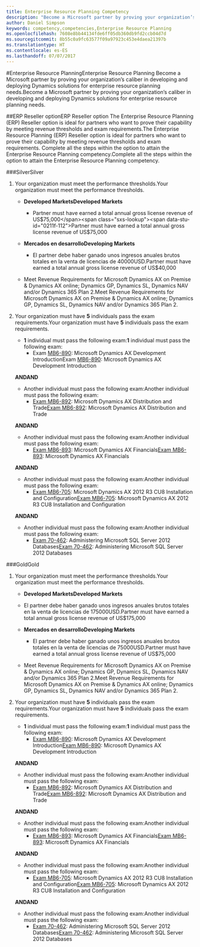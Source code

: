 ```yaml
---
title: Enterprise Resource Planning Competency
description: "Become a Microsoft partner by proving your organization’s caliber in developing and deploying Dynamics solutions for enterprise resource planning needs."
author: Daniel Simpson
keywords: competency,competencies,Enterprise Resource Planning
ms.openlocfilehash: 7608e8bb44134fde6ff05db360db9fd2ccb04d7d
ms.sourcegitcommit: 8b55c0a9fc63577f09a97923c453e4daea21397b
ms.translationtype: HT
ms.contentlocale: es-ES
ms.lasthandoff: 07/07/2017
---
```

#<a name="enterprise-resource-planning"></a><span data-ttu-id="0211f-104">Enterprise Resource Planning</span><span class="sxs-lookup"><span data-stu-id="0211f-104">Enterprise Resource Planning</span></span> 
<span data-ttu-id="0211f-105">Become a Microsoft partner by proving your organization’s caliber in developing and deploying Dynamics solutions for enterprise resource planning needs.</span><span class="sxs-lookup"><span data-stu-id="0211f-105">Become a Microsoft partner by proving your organization’s caliber in developing and deploying Dynamics solutions for enterprise resource planning needs.</span></span>

##<a name="erp-reseller-option"></a><span data-ttu-id="0211f-106">ERP Reseller option</span><span class="sxs-lookup"><span data-stu-id="0211f-106">ERP Reseller option</span></span>
<span data-ttu-id="0211f-107">The Enterprise Resource Planning (ERP) Reseller option is ideal for partners who want to prove their capability by meeting revenue thresholds and exam requirements.</span><span class="sxs-lookup"><span data-stu-id="0211f-107">The Enterprise Resource Planning (ERP) Reseller option is ideal for partners who want to prove their capability by meeting revenue thresholds and exam requirements.</span></span> <span data-ttu-id="0211f-108">Complete all the steps within the option to attain the Enterprise Resource Planning competency.</span><span class="sxs-lookup"><span data-stu-id="0211f-108">Complete all the steps within the option to attain the Enterprise Resource Planning competency.</span></span>

###<a name="silver"></a><span data-ttu-id="0211f-109">Silver</span><span class="sxs-lookup"><span data-stu-id="0211f-109">Silver</span></span>

1. <span data-ttu-id="0211f-110">Your organization must meet the performance thresholds.</span><span class="sxs-lookup"><span data-stu-id="0211f-110">Your organization must meet the performance thresholds.</span></span>

    - **<span data-ttu-id="0211f-111">Developed Markets</span><span class="sxs-lookup"><span data-stu-id="0211f-111">Developed Markets</span></span>**
        - <span data-ttu-id="0211f-112">Partner must have earned a total annual gross license revenue of US$75,000</span><span class="sxs-lookup"><span data-stu-id="0211f-112">Partner must have earned a total annual gross license revenue of US$75,000</span></span>
       
    - **<span data-ttu-id="0211f-113">Mercados en desarrollo</span><span class="sxs-lookup"><span data-stu-id="0211f-113">Developing Markets</span></span>**
        - <span data-ttu-id="0211f-114">El partner debe haber ganado unos ingresos anuales brutos totales en la venta de licencias de 40000USD.</span><span class="sxs-lookup"><span data-stu-id="0211f-114">Partner must have earned  a total annual gross license revenue of  US$40,000</span></span>
 
    - <span data-ttu-id="0211f-115">Meet Revenue Requirements for Microsoft Dynamics AX on Premise & Dynamics AX online; Dynamics GP, Dynamics SL, Dynamics NAV and/or Dynamics 365 Plan 2.</span><span class="sxs-lookup"><span data-stu-id="0211f-115">Meet Revenue Requirements for Microsoft Dynamics AX on Premise & Dynamics AX online; Dynamics GP, Dynamics SL, Dynamics NAV and/or Dynamics 365 Plan 2.</span></span>  

2. <span data-ttu-id="0211f-116">Your organization must have **5** individuals pass the exam requirements.</span><span class="sxs-lookup"><span data-stu-id="0211f-116">Your organization must have **5** individuals pass the exam requirements.</span></span>

    - <span data-ttu-id="0211f-117">**1** individual must pass the following exam:</span><span class="sxs-lookup"><span data-stu-id="0211f-117">**1** individual must pass the following exam:</span></span>
        - <span data-ttu-id="0211f-118">Exam [MB6-890](https://www.microsoft.com/en-us/learning/exam-mb6-890.aspx): Microsoft Dynamics AX Development Introduction</span><span class="sxs-lookup"><span data-stu-id="0211f-118">Exam [MB6-890](https://www.microsoft.com/en-us/learning/exam-mb6-890.aspx): Microsoft Dynamics AX Development Introduction</span></span>

    **<span data-ttu-id="0211f-119">AND</span><span class="sxs-lookup"><span data-stu-id="0211f-119">AND</span></span>**

    - <span data-ttu-id="0211f-120">Another individual must pass the following exam:</span><span class="sxs-lookup"><span data-stu-id="0211f-120">Another individual must pass the following exam:</span></span>
        - <span data-ttu-id="0211f-121">[Exam MB6-892](https://www.microsoft.com/en-us/learning/exam-mb6-892.aspx): Microsoft Dynamics AX Distribution and Trade</span><span class="sxs-lookup"><span data-stu-id="0211f-121">[Exam MB6-892](https://www.microsoft.com/en-us/learning/exam-mb6-892.aspx): Microsoft Dynamics AX Distribution and Trade</span></span>

    **<span data-ttu-id="0211f-122">AND</span><span class="sxs-lookup"><span data-stu-id="0211f-122">AND</span></span>**

    - <span data-ttu-id="0211f-123">Another individual must pass the following exam:</span><span class="sxs-lookup"><span data-stu-id="0211f-123">Another individual must pass the following exam:</span></span>
        - <span data-ttu-id="0211f-124">[Exam MB6-893](https://www.microsoft.com/en-us/learning/exam-mb6-893.aspx): Microsoft Dynamics AX Financials</span><span class="sxs-lookup"><span data-stu-id="0211f-124">[Exam MB6-893](https://www.microsoft.com/en-us/learning/exam-mb6-893.aspx): Microsoft Dynamics AX Financials</span></span>

    **<span data-ttu-id="0211f-125">AND</span><span class="sxs-lookup"><span data-stu-id="0211f-125">AND</span></span>**

    - <span data-ttu-id="0211f-126">Another individual must pass the following exam:</span><span class="sxs-lookup"><span data-stu-id="0211f-126">Another individual must pass the following exam:</span></span>
        - <span data-ttu-id="0211f-127">[Exam MB6-705](https://www.microsoft.com/en-us/learning/exam-mb6-705.aspx): Microsoft Dynamics AX 2012 R3 CU8 Installation and Configuration</span><span class="sxs-lookup"><span data-stu-id="0211f-127">[Exam MB6-705](https://www.microsoft.com/en-us/learning/exam-mb6-705.aspx): Microsoft Dynamics AX 2012 R3 CU8 Installation and Configuration</span></span>

    **<span data-ttu-id="0211f-128">AND</span><span class="sxs-lookup"><span data-stu-id="0211f-128">AND</span></span>**

    - <span data-ttu-id="0211f-129">Another individual must pass the following exam:</span><span class="sxs-lookup"><span data-stu-id="0211f-129">Another individual must pass the following exam:</span></span>
        - <span data-ttu-id="0211f-130">[Exam 70-462](https://www.microsoft.com/en-us/learning/exam-70-462.aspx): Administering Microsoft SQL Server 2012 Databases</span><span class="sxs-lookup"><span data-stu-id="0211f-130">[Exam 70-462](https://www.microsoft.com/en-us/learning/exam-70-462.aspx): Administering Microsoft SQL Server 2012 Databases</span></span>

###<a name="gold"></a><span data-ttu-id="0211f-131">Gold</span><span class="sxs-lookup"><span data-stu-id="0211f-131">Gold</span></span>

1. <span data-ttu-id="0211f-132">Your organization must meet the performance thresholds.</span><span class="sxs-lookup"><span data-stu-id="0211f-132">Your organization must meet the performance thresholds.</span></span>

    - **<span data-ttu-id="0211f-133">Developed Markets</span><span class="sxs-lookup"><span data-stu-id="0211f-133">Developed Markets</span></span>**
    -   <span data-ttu-id="0211f-134">El partner debe haber ganado unos ingresos anuales brutos totales en la venta de licencias de 175000USD.</span><span class="sxs-lookup"><span data-stu-id="0211f-134">Partner must have earned a total annual gross license revenue of US$175,000</span></span>
  
    - **<span data-ttu-id="0211f-135">Mercados en desarrollo</span><span class="sxs-lookup"><span data-stu-id="0211f-135">Developing Markets</span></span>**
        - <span data-ttu-id="0211f-136">El partner debe haber ganado unos ingresos anuales brutos totales en la venta de licencias de 75000USD.</span><span class="sxs-lookup"><span data-stu-id="0211f-136">Partner must have earned  a total annual gross license revenue of US$75,000</span></span> 

    - <span data-ttu-id="0211f-137">Meet Revenue Requirements for Microsoft Dynamics AX on Premise & Dynamics AX online; Dynamics GP, Dynamics SL, Dynamics NAV and/or Dynamics 365 Plan 2.</span><span class="sxs-lookup"><span data-stu-id="0211f-137">Meet Revenue Requirements for Microsoft Dynamics AX on Premise & Dynamics AX online; Dynamics GP, Dynamics SL, Dynamics NAV and/or Dynamics 365 Plan 2.</span></span>  

2. <span data-ttu-id="0211f-138">Your organization must have **5** individuals pass the exam requirements.</span><span class="sxs-lookup"><span data-stu-id="0211f-138">Your organization must have **5** individuals pass the exam requirements.</span></span>

    - <span data-ttu-id="0211f-139">**1** individual must pass the following exam:</span><span class="sxs-lookup"><span data-stu-id="0211f-139">**1** individual must pass the following exam:</span></span>
        - <span data-ttu-id="0211f-140">[Exam MB6-890](https://www.microsoft.com/en-us/learning/exam-mb6-890.aspx): Microsoft Dynamics AX Development Introduction</span><span class="sxs-lookup"><span data-stu-id="0211f-140">[Exam MB6-890](https://www.microsoft.com/en-us/learning/exam-mb6-890.aspx): Microsoft Dynamics AX Development Introduction</span></span>

    **<span data-ttu-id="0211f-141">AND</span><span class="sxs-lookup"><span data-stu-id="0211f-141">AND</span></span>**

    - <span data-ttu-id="0211f-142">Another individual must pass the following exam:</span><span class="sxs-lookup"><span data-stu-id="0211f-142">Another individual must pass the following exam:</span></span>
        - <span data-ttu-id="0211f-143">[Exam MB6-892](https://www.microsoft.com/en-us/learning/exam-mb6-892.aspx): Microsoft Dynamics AX Distribution and Trade</span><span class="sxs-lookup"><span data-stu-id="0211f-143">[Exam MB6-892](https://www.microsoft.com/en-us/learning/exam-mb6-892.aspx): Microsoft Dynamics AX Distribution and Trade</span></span>

    **<span data-ttu-id="0211f-144">AND</span><span class="sxs-lookup"><span data-stu-id="0211f-144">AND</span></span>**

    - <span data-ttu-id="0211f-145">Another individual must pass the following exam:</span><span class="sxs-lookup"><span data-stu-id="0211f-145">Another individual must pass the following exam:</span></span>
        - <span data-ttu-id="0211f-146">[Exam MB6-893](https://www.microsoft.com/en-us/learning/exam-mb6-893.aspx): Microsoft Dynamics AX Financials</span><span class="sxs-lookup"><span data-stu-id="0211f-146">[Exam MB6-893](https://www.microsoft.com/en-us/learning/exam-mb6-893.aspx): Microsoft Dynamics AX Financials</span></span>

    **<span data-ttu-id="0211f-147">AND</span><span class="sxs-lookup"><span data-stu-id="0211f-147">AND</span></span>**

    - <span data-ttu-id="0211f-148">Another individual must pass the following exam:</span><span class="sxs-lookup"><span data-stu-id="0211f-148">Another individual must pass the following exam:</span></span>
        - <span data-ttu-id="0211f-149">[Exam MB6-705](https://www.microsoft.com/en-us/learning/exam-mb6-705.aspx): Microsoft Dynamics AX 2012 R3 CU8 Installation and Configuration</span><span class="sxs-lookup"><span data-stu-id="0211f-149">[Exam MB6-705](https://www.microsoft.com/en-us/learning/exam-mb6-705.aspx): Microsoft Dynamics AX 2012 R3 CU8 Installation and Configuration</span></span>

    **<span data-ttu-id="0211f-150">AND</span><span class="sxs-lookup"><span data-stu-id="0211f-150">AND</span></span>**

    - <span data-ttu-id="0211f-151">Another individual must pass the following exam:</span><span class="sxs-lookup"><span data-stu-id="0211f-151">Another individual must pass the following exam:</span></span>
        - <span data-ttu-id="0211f-152">[Exam 70-462](https://www.microsoft.com/en-us/learning/exam-70-462.aspx): Administering Microsoft SQL Server 2012 Databases</span><span class="sxs-lookup"><span data-stu-id="0211f-152">[Exam 70-462](https://www.microsoft.com/en-us/learning/exam-70-462.aspx): Administering Microsoft SQL Server 2012 Databases</span></span>



